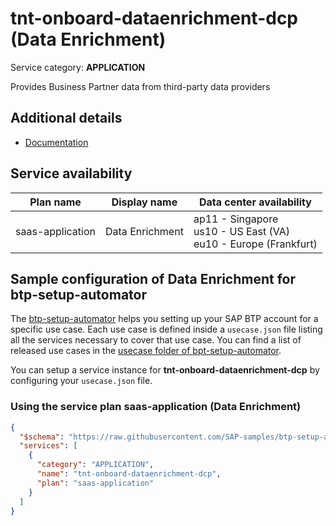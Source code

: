 # **tnt-onboard-dataenrichment-dcp** (Data Enrichment)

Service category: **APPLICATION**

Provides Business Partner data from third-party data providers

## Additional details

- [Documentation](https://help.sap.com/viewer/product/Cloud_Platform_Data_Enrichment/latest/en-US)

## Service availability

| Plan name | Display name | Data center availability  |
|------|----------------|---------------------------|
|  saas-application  |  Data Enrichment  | ap11 - Singapore<br> us10 - US East (VA)<br> eu10 - Europe (Frankfurt)  |

## Sample configuration of **Data Enrichment** for btp-setup-automator

The [btp-setup-automator](https://github.com/SAP-samples/btp-setup-automator) helps you setting up your SAP BTP account for a specific use case. Each use case is defined inside a `usecase.json` file listing all the services necessary to cover that use case. You can find a list of released use cases in the [usecase folder of bpt-setup-automator](https://github.com/SAP-samples/btp-setup-automator/tree/main/usecases).

You can setup a service instance for **tnt-onboard-dataenrichment-dcp** by configuring your `usecase.json` file.

### Using the service plan **saas-application** (Data Enrichment)

```json
{
  "$schema": "https://raw.githubusercontent.com/SAP-samples/btp-setup-automator/main/libs/btpsa-usecase.json",
  "services": [
    {
      "category": "APPLICATION",
      "name": "tnt-onboard-dataenrichment-dcp",
      "plan": "saas-application"
    }
  ]
}
```
